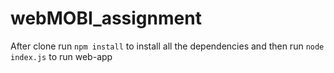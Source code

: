 # webMOBI_assignment

After clone run `npm install` to install all the dependencies and then run `node index.js` to run web-app
